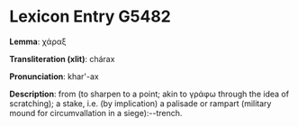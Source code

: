 # Lexicon Entry G5482

**Lemma**: χάραξ

**Transliteration (xlit)**: chárax

**Pronunciation**: khar'-ax

**Description**:
from  (to sharpen to a point; akin to γράφω through the idea of scratching); a stake, i.e. (by implication) a palisade or rampart (military mound for circumvallation in a siege):--trench.
